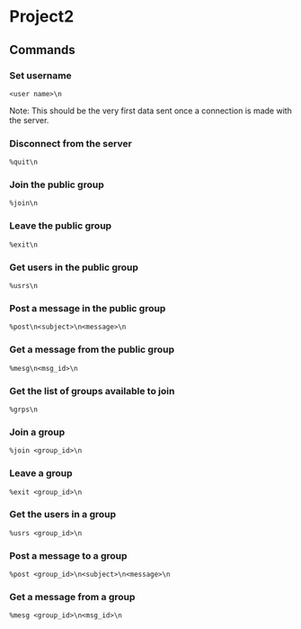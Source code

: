 # Project2

## Commands
### Set username
```
<user name>\n
```
Note: This should be the very first data sent once a connection is made with the server.


### Disconnect from the server
```
%quit\n
```

### Join the public group
```
%join\n
```

### Leave the public group
```
%exit\n
```

### Get users in the public group
```
%usrs\n
```

### Post a message in the public group
```
%post\n<subject>\n<message>\n
```

### Get a message from the public group
```
%mesg\n<msg_id>\n
```

### Get the list of groups available to join
```
%grps\n
```

### Join a group
```
%join <group_id>\n
```

### Leave a group
```
%exit <group_id>\n
```

### Get the users in a group
```
%usrs <group_id>\n
```

### Post a message to a group
```
%post <group_id>\n<subject>\n<message>\n
```

### Get a message from a group
```
%mesg <group_id>\n<msg_id>\n
```
